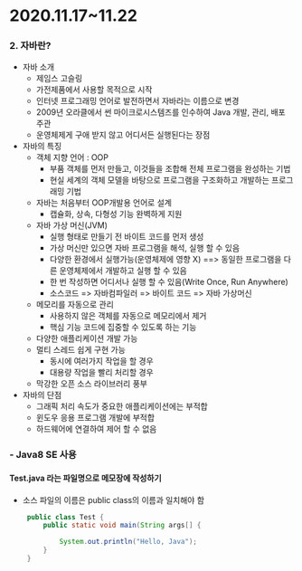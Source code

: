 # 2020.11.17~11.22

### 2. 자바란?

- 자바 소개
  - 제임스 고슬링
  - 가전제품에서 사용할 목적으로 시작
  - 인터넷 프로그래밍 언어로 발전하면서 자바라는 이름으로 변경
  - 2009년 오라클에서 썬 마이크로시스템즈를 인수하여 Java 개발, 관리, 배포 주관
  - 운영체제게 구애 받지 않고 어디서든 실행된다는 장점
- 자바의 특징
  - 객체 지향 언어 : OOP
    - 부품 객체를 먼저 만들고, 이것들을 조합해 전체 프로그램을 완성하는 기법
    - 현실 세계의 객체 모델을 바탕으로 프로그램을 구조화하고 개발하는 프로그래밍 기법
  - 자바는 처음부터 OOP개발용 언어로 설계
    - 캡슐화, 상속, 다형성 기능 완벽하게 지원
  - 자바 가상 머신(JVM)
    - 실행 형태로 만들기 전 바이트 코드를 먼저 생성
    - 가상 머신만 있으면 자바 프로그램을 해석, 실행 할 수 있음
    - 다양한 환경에서 실행가능(운영체제에 영향 X) ==> 동일한 프로그램을 다른 운영체제에서 개발하고 실행 할 수 있음
    - 한 번 작성하면 어디서나 실행 할 수 있음(Write Once, Run Anywhere)
    - 소스코드 => 자바컴파일러 => 바이트 코드 => 자바 가상머신
  - 메모리를 자동으로 관리
    - 사용하지 않은 객체를 자동으로 메모리에서 제거
    - 핵심 기능 코드에 집중할 수 있도록 하는 기능
  - 다양한 애플리케이션 개발 가능
  - 멀티 스레드 쉽게 구현 가능
    - 동시에 여러가지 작업을 할 경우
    - 대용량 작업을 빨리 처리할 경우
  - 막강한 오픈 소스 라이브러리 풍부
- 자바의 단점
  - 그래픽 처리 속도가 중요한 애플리케이션에는 부적합
  - 윈도우 응용 프로그램 개발에 부적합
  - 하드웨어에 연결하여 제어 할 수 없음



### - Java8 SE 사용



#### Test.java 라는 파일명으로 메모장에 작성하기

- 소스 파일의 이름은 public class의 이름과 일치해야 함

  ```java
   public class Test {
       public static void main(String args[] {
  
           System.out.println("Hello, Java");
       }
   }
  ```

  
